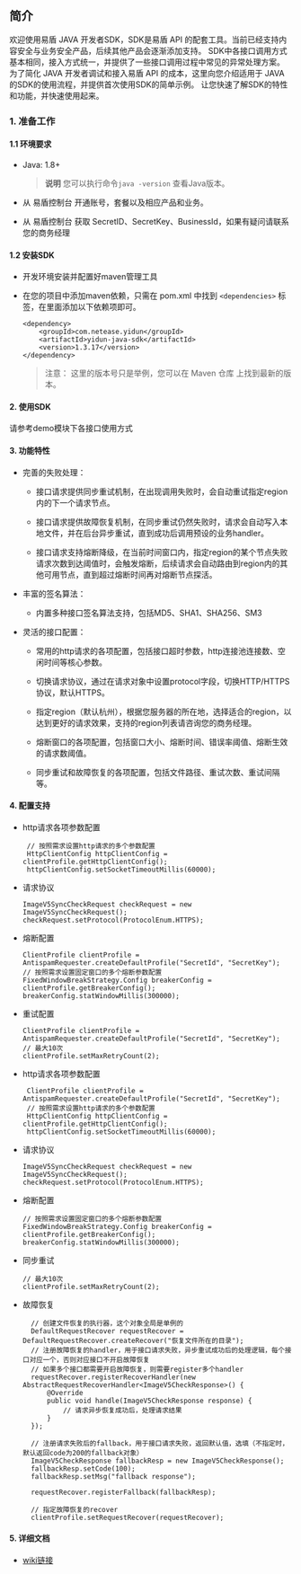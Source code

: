 ## 简介

欢迎使用易盾 JAVA 开发者SDK，SDK是易盾 API 的配套工具。当前已经支持内容安全与业务安全产品，后续其他产品会逐渐添加支持。
SDK中各接口调用方式基本相同，接入方式统一，并提供了一些接口调用过程中常见的异常处理方案。
为了简化 JAVA 开发者调试和接入易盾 API 的成本，这里向您介绍适用于 JAVA 的SDK的使用流程，并提供首次使用SDK的简单示例。
让您快速了解SDK的特性和功能，并快速使用起来。

### 1. 准备工作

#### 1.1 环境要求

* Java: 1.8+

  > **说明** 您可以执行命令`java -version` 查看Java版本。
  >
* 从 易盾控制台 开通账号，套餐以及相应产品和业务。
* 从 易盾控制台 获取 SecretID、SecretKey、BusinessId，如果有疑问请联系您的商务经理

#### 1.2 安装SDK

* 开发环境安装并配置好maven管理工具
* 在您的项目中添加maven依赖，只需在 pom.xml 中找到 `<dependencies>` 标签，在里面添加以下依赖项即可。

  ```
  <dependency>
      <groupId>com.netease.yidun</groupId>
      <artifactId>yidun-java-sdk</artifactId>
      <version>1.3.17</version>
  </dependency>
  ```

  > 注意： 这里的版本号只是举例，您可以在 Maven 仓库 上找到最新的版本。
  >

#### 2. 使用SDK

请参考demo模块下各接口使用方式

#### 3. 功能特性

- 完善的失败处理：

  - 接口请求提供同步重试机制，在出现调用失败时，会自动重试指定region内的下一个请求节点。

  - 接口请求提供故障恢复机制，在同步重试仍然失败时，请求会自动写入本地文件，并在后台异步重试，直到成功后调用预设的业务handler。

  - 接口请求支持熔断降级，在当前时间窗口内，指定region的某个节点失败请求次数到达阈值时，会触发熔断，后续请求会自动路由到region内的其他可用节点，直到超过熔断时间再对熔断节点探活。
- 丰富的签名算法：

  - 内置多种接口签名算法支持，包括MD5、SHA1、SHA256、SM3
- 灵活的接口配置：

  - 常用的http请求的各项配置，包括接口超时参数，http连接池连接数、空闲时间等核心参数。

  - 切换请求协议，通过在请求对象中设置protocol字段，切换HTTP/HTTPS协议，默认HTTPS。

  - 指定region（默认杭州），根据您服务器的所在地，选择适合的region，以达到更好的请求效果，支持的region列表请咨询您的商务经理。

  - 熔断窗口的各项配置，包括窗口大小、熔断时间、错误率阈值、熔断生效的请求数阈值。

  - 同步重试和故障恢复的各项配置，包括文件路径、重试次数、重试间隔等。

#### 4. 配置支持

* http请求各项参数配置

  ```
   // 按照需求设置http请求的多个参数配置
   HttpClientConfig httpClientConfig = clientProfile.getHttpClientConfig();
   httpClientConfig.setSocketTimeoutMillis(60000);
  ```
* 请求协议
  ```
  ImageV5SyncCheckRequest checkRequest = new ImageV5SyncCheckRequest();
  checkRequest.setProtocol(ProtocolEnum.HTTPS);
  ```
* 熔断配置

  ```
  ClientProfile clientProfile = AntispamRequester.createDefaultProfile("SecretId", "SecretKey");
  // 按照需求设置固定窗口的多个熔断参数配置
  FixedWindowBreakStrategy.Config breakerConfig = clientProfile.getBreakerConfig();
  breakerConfig.statWindowMillis(300000);
  ```
* 重试配置

  ```
  ClientProfile clientProfile = AntispamRequester.createDefaultProfile("SecretId", "SecretKey");
  // 最大10次
  clientProfile.setMaxRetryCount(2);
  ```
* http请求各项参数配置

  ```
   ClientProfile clientProfile = AntispamRequester.createDefaultProfile("SecretId", "SecretKey");
   // 按照需求设置http请求的多个参数配置
   HttpClientConfig httpClientConfig = clientProfile.getHttpClientConfig();
   httpClientConfig.setSocketTimeoutMillis(60000);
  ```
* 请求协议

  ```
  ImageV5SyncCheckRequest checkRequest = new ImageV5SyncCheckRequest();
  checkRequest.setProtocol(ProtocolEnum.HTTPS);
  ```
* 熔断配置

  ```
  // 按照需求设置固定窗口的多个熔断参数配置
  FixedWindowBreakStrategy.Config breakerConfig = clientProfile.getBreakerConfig();
  breakerConfig.statWindowMillis(300000);
  ```
* 同步重试

  ```
  // 最大10次
  clientProfile.setMaxRetryCount(2);
  ```
* 故障恢复

  ```
    // 创建文件恢复的执行器，这个对象全局是单例的
    DefaultRequestRecover requestRecover = DefaultRequestRecover.createRecover("恢复文件所在的目录");
    // 注册故障恢复的handler，用于接口请求失败，异步重试成功后的处理逻辑，每个接口对应一个，否则对应接口不开启故障恢复
    // 如果多个接口都需要开启故障恢复，则需要register多个handler
    requestRecover.registerRecoverHandler(new AbstractRequestRecoverHandler<ImageV5CheckResponse>() {
        @Override
        public void handle(ImageV5CheckResponse response) {
            // 请求异步恢复成功后，处理请求结果
        }
    });

    // 注册请求失败后的fallback，用于接口请求失败，返回默认值，选填（不指定时，默认返回code为200的fallback对象）
    ImageV5CheckResponse fallbackResp = new ImageV5CheckResponse();
    fallbackResp.setCode(100);
    fallbackResp.setMsg("fallback response");

    requestRecover.registerFallback(fallbackResp);

    // 指定故障恢复的recover
    clientProfile.setRequestRecover(requestRecover);
  ```

#### 5. 详细文档
- [wiki链接](https://github.com/yidun/yidun-java-sdk/wiki)
